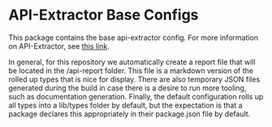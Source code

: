 # API-Extractor Base Configs

This package contains the base api-extractor config. For more information on API-Extractor, see [this link](https://api-extractor.com/).

In general, for this repository we automatically create a report file that will be located in the <project-folder>/api-report folder. This file is a markdown version of the rolled up types that is nice for display. There are also temporary JSON files generated during the build in case there is a desire to run more tooling, such as documentation generation. Finally, the default configuration rolls up all types into a lib/types folder by default, but the expectation is that a package declares this appropriately in their package.json file by default.
